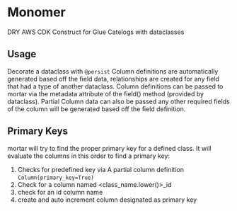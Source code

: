 # Monomer

DRY AWS CDK Construct for Glue Catelogs with dataclasses 


## Usage
Decorate a dataclass with `@persist` 
Column definitions are automatically generated based off the field data, relationships are created for any field that had a type of another dataclass. Column definitions can be passed to mortar via the metadata attribute of the field() method (provided by dataclass). Partial Column data can also be passed any other required fields of the column will be generated based off the field definition. 


## Primary Keys
mortar will try to find the proper primary key for a defined class. It will evaluate the columns in this order to find a primary key: 
1. Checks for predefined key via A partial column definition  `Column(primary_key=True)` 
1. Check for a column named <class_name.lower()>_id 
1. check for an id column name 
1. create and auto increment column designated as primary key